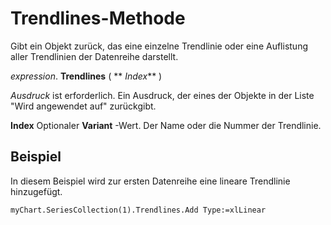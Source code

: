 
# Trendlines-Methode

Gibt ein Objekt zurück, das eine einzelne Trendlinie oder eine Auflistung aller Trendlinien der Datenreihe darstellt.

 _expression_. **Trendlines** ( ** _Index_** )

 _Ausdruck_ ist erforderlich. Ein Ausdruck, der eines der Objekte in der Liste "Wird angewendet auf" zurückgibt.

 **Index** Optionaler **Variant** -Wert. Der Name oder die Nummer der Trendlinie.

## Beispiel

In diesem Beispiel wird zur ersten Datenreihe eine lineare Trendlinie hinzugefügt.


```
myChart.SeriesCollection(1).Trendlines.Add Type:=xlLinear
```

